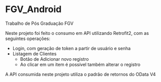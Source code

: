 # FGV_Android
Trabalho de Pós Graduação FGV

Neste projeto foi feito o consumo em API utilizando Retrofit2, com as seguintes operações:
- Login, com geração de token a partir de usuário e senha
- Listagem de Clientes
   - Botão de Adicionar novo registro
   - Ao clicar em um item é possível também alterar o registro

A API consumida neste projeto utiliza o padrão de retornos do OData V4
